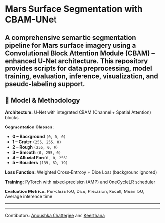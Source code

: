 
#  Mars Surface Segmentation with CBAM-UNet

A comprehensive semantic segmentation pipeline for Mars surface imagery using a Convolutional Block Attention Module (CBAM) – enhanced U‑Net architecture. This repository provides scripts for data preprocessing, model training, evaluation, inference, visualization, and pseudo‑labeling support.
---

## 🧠 Model & Methodology

**Architecture:** U‑Net with integrated CBAM (Channel + Spatial Attention) blocks

**Segmentation Classes:**

* **0 – Background**  `(0, 0, 0)`
* **1 – Crater**      `(255, 255, 0)`
* **2 – Rough**       `(255, 0, 0)`
* **3 – Smooth**      `(0, 255, 0)`
* **4 – Alluvial Fan**`(0, 0, 255)`
* **5 – Boulders**    `(139, 69, 19)`

**Loss Function:** Weighted Cross‑Entropy + Dice Loss (background ignored)

**Training:** PyTorch with mixed‑precision (AMP) and OneCycleLR scheduler

**Evaluation Metrics:** Per-class IoU, Dice, Precision, Recall; Mean IoU; Average inference time

---

---
Contibutors: [Anoushka Chatterjee](https://github.com/anoushkaacc) and [Keerthana](https://github.com/KeerthanaKodes)
